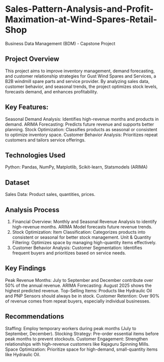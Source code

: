 # Sales-Pattern-Analysis-and-Profit-Maximation-at-Wind-Spares-Retail-Shop
Business Data Management (BDM) - Capstone Project


## Project Overview
This project aims to improve inventory management, demand forecasting, and customer relationship strategies for Gust Wind Spares and Services, a B2B windmill spare parts and service provider. By analyzing sales data, customer behavior, and seasonal trends, the project optimizes stock levels, forecasts demand, and enhances profitability.


## Key Features:
Seasonal Demand Analysis: Identifies high-revenue months and products in demand.
ARIMA Forecasting: Predicts future revenue and supports better planning.
Stock Optimization: Classifies products as seasonal or consistent to optimize inventory space.
Customer Behavior Analysis: Prioritizes repeat customers and tailors service offerings.


## Technologies Used
Python: Pandas, NumPy, Matplotlib, Scikit-learn, Statsmodels (ARIMA)


## Dataset
Sales Data: Product sales, quantities, prices.


## Analysis Process
1. Financial Overview:
Monthly and Seasonal Revenue Analysis to identify high-revenue months.
ARIMA Model forecasts future revenue trends.
2. Stock Optimization:
Item Classification: Categorizes products into consistent or seasonal for better stock management.
Unit & Quantity Filtering: Optimizes space by managing high-quantity items effectively.
3. Customer Behavior Analysis:
Customer Segmentation: Identifies frequent buyers and prioritizes based on service needs.


## Key Findings
Peak Revenue Months: July to September and December contribute over 50% of the annual revenue.
ARIMA Forecasting: August 2025 shows the highest predicted revenue.
Top-Selling Items: Products like Hydraulic Oil and PNP Sensors should always be in stock.
Customer Retention: Over 90% of revenue comes from repeat buyers, especially individual businesses.


## Recommendations
Staffing: Employ temporary workers during peak months (July to September, December).
Stocking Strategy: Pre-order essential items before peak months to prevent stockouts.
Customer Engagement: Strengthen relationships with high-revenue customers like Rajaguru Spinning Mills.
Space Optimization: Prioritize space for high-demand, small-quantity items like Hydraulic Oil.
